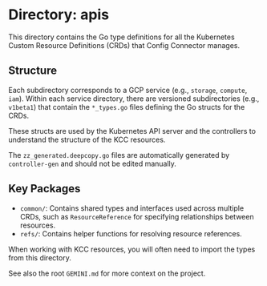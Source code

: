 # Directory: apis

This directory contains the Go type definitions for all the Kubernetes Custom Resource Definitions (CRDs) that Config Connector manages.

## Structure

Each subdirectory corresponds to a GCP service (e.g., `storage`, `compute`, `iam`). Within each service directory, there are versioned subdirectories (e.g., `v1beta1`) that contain the `*_types.go` files defining the Go structs for the CRDs.

These structs are used by the Kubernetes API server and the controllers to understand the structure of the KCC resources.

The `zz_generated.deepcopy.go` files are automatically generated by `controller-gen` and should not be edited manually.

## Key Packages

*   `common/`: Contains shared types and interfaces used across multiple CRDs, such as `ResourceReference` for specifying relationships between resources.
*   `refs/`: Contains helper functions for resolving resource references.

When working with KCC resources, you will often need to import the types from this directory.

See also the root `GEMINI.md` for more context on the project.
